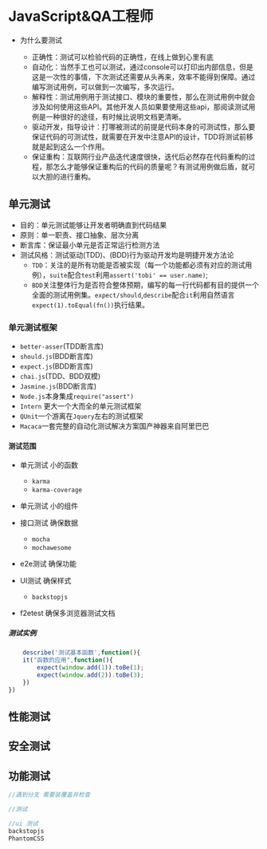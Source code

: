 # JavaScript&QA工程师

* 为什么要测试

  * 正确性：测试可以检验代码的正确性，在线上做到心里有底
  * 自动化：当然手工也可以测试，通过console可以打印出内部信息，但是这是一次性的事情，下次测试还需要从头再来，效率不能得到保障。通过编写测试用例，可以做到一次编写，多次运行。
  * 解释性：测试用例用于测试接口、模块的重要性，那么在测试用例中就会涉及如何使用这些API。其他开发人员如果要使用这些api，那阅读测试用例是一种很好的途径，有时候比说明文档更清晰。
  * 驱动开发，指导设计：打哪被测试的前提是代码本身的可测试性，那么要保证代码的可测试性，就需要在开发中注意API的设计，TDD将测试前移就是起到这么一个作用。
  * 保证重构：互联网行业产品迭代速度很快，迭代后必然存在代码重构的过程，那怎么才能够保证重构后的代码的质量呢？有测试用例做后盾，就可以大胆的进行重构。

## 单元测试

* 目的：单元测试能够让开发者明确直到代码结果
* 原则：单一职责、接口抽象、层次分离
* 断言库：保证最小单元是否正常运行检测方法
* 测试风格：测试驱动(TDD)、(BDD)行为驱动开发均是明捷开发方法论
  * `TDD`：关注的是所有功能是否被实现（每一个功能都必须有对应的测试用例），`suite`配合`test`利用`assert('tobi' == user.name)`;
  * `BDD`关注整体行为是否符合整体预期，编写的每一行代码都有目的提供一个全面的测试用例集。`expect/should`,`describe`配合`it`利用自然语言`expect(1).toEqual(fn())`执行结果。

### 单元测试框架

* `better-asser`(TDD断言库)
* `should.js`(BDD断言库)
* `expect.js`(BDD断言库)
* `chai.js`(TDD、BDD双模)
* `Jasmine.js`(BDD断言库)
* `Node.js`本身集成`require("assert")`
* `Intern` 更大一个大而全的单元测试框架
* `QUnit`一个游离在`Jquery`左右的测试框架
* `Macaca`一套完整的自动化测试解决方案国产神器来自阿里巴巴

#### 测试范围

* 单元测试 小的函数
  * `karma`
  * `karma-coverage`
* 单元测试 小的组件
* 接口测试 确保数据
  * `mocha`
  * `mochawesome`
* e2e测试 确保功能
* UI测试  确保样式
  * `backstopjs` 

* f2etest 确保多浏览器测试文档

##### 测试实例

```js
    describe('测试基本函数',function(){
    it("函数的应用",function(){
        expect(window.add(1)).toBe(1);
        expect(window.add(2)).toBe(3);
    })
})
```

## 性能测试

## 安全测试

## 功能测试



```js
//遇到分支 需要装覆盖并检查

//测试 

//ui 测试
backstopjs
PhantomCSS


```